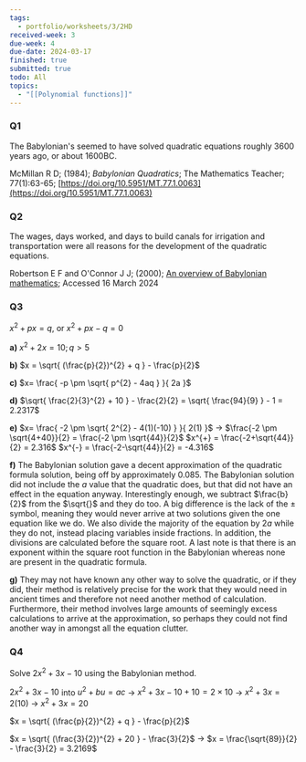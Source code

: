 ```yaml
---
tags:
  - portfolio/worksheets/3/2HD
received-week: 3
due-week: 4
due-date: 2024-03-17
finished: true
submitted: true
todo: All
topics:
  - "[[Polynomial functions]]"
---
```

### Q1
The Babylonian's seemed to have solved quadratic equations roughly 3600 years ago, or about 1600BC.

McMillan R D; (1984); *Babylonian Quadratics*; The Mathematics Teacher; 77(1):63-65; 
[https://doi.org/10.5951/MT.77.1.0063](https://doi.org/10.5951/MT.77.1.0063)

### Q2
The wages, days worked, and days to build canals for irrigation and transportation were all reasons for the development of the quadratic equations.

Robertson E F and O'Connor J J; (2000); [An overview of Babylonian mathematics](https://mathshistory.st-andrews.ac.uk/HistTopics/Babylonian_mathematics/); Accessed 16 March 2024


### Q3
$x^{2} + px = q$, or $x^{2} + px - q = 0$

**a)** $x^{2} + 2x = 10; q > 5$

**b)** $x = \sqrt{ (\frac{p}{2})^{2} + q } - \frac{p}{2}$ 

**c)** $x= \frac{ -p \pm \sqrt{ p^{2} - 4aq } }{ 2a }$ 

**d)** $\sqrt{ \frac{2}{3}^{2} + 10 } - \frac{2}{2} = \sqrt{ \frac{94}{9} } - 1 = 2.2317$

**e)** $x= \frac{ -2 \pm \sqrt{ 2^{2} - 4(1)(-10) } }{ 2(1) }$ 
	-> $\frac{-2 \pm \sqrt{4+40}}{2} = \frac{-2 \pm \sqrt{44}}{2}$
	$x^{+} = \frac{-2+\sqrt{44}}{2} = 2.316$
	$x^{-} = \frac{-2-\sqrt{44}}{2} = -4.316$

**f)** The Babylonian solution gave a decent approximation of the quadratic formula solution, being off by approximately $0.085$. The Babylonian solution did not include the $a$ value that the quadratic does, but that did not have an effect in the equation anyway.
Interestingly enough, we subtract $\frac{b}{2}$ from the $\sqrt{}$ and they do too. A big difference is the lack of the $\pm$ symbol, meaning they would never arrive at two solutions given the one equation like we do. We also divide the majority of the equation by $2a$ while they do not, instead placing variables inside fractions. In addition, the divisions are calculated before the square root. A last note is that there is an exponent within the square root function in the Babylonian whereas none are present in the quadratic formula.

**g)** They may not have known any other way to solve the quadratic, or if they did, their method is relatively precise for the work that they would need in ancient times and therefore not need another method of calculation. Furthermore, their method involves large amounts of seemingly excess calculations to arrive at the approximation, so perhaps they could not find another way in amongst all the equation clutter. 

### Q4
Solve $2x^{2} + 3x - 10$ using the Babylonian method.

$2x^{2} + 3x - 10$ into $u^{2} + bu = ac$
-> $x^{2} + 3x -10 + 10 = 2 \times 10$
-> $x^{2} + 3x = 2(10)$
-> $x^{2} + 3x = 20$

$x = \sqrt{ (\frac{p}{2})^{2} + q } - \frac{p}{2}$ 

$x = \sqrt{ (\frac{3}{2})^{2} + 20 } - \frac{3}{2}$ 
-> $x = \frac{\sqrt{89}}{2} - \frac{3}{2} = 3.2169$
